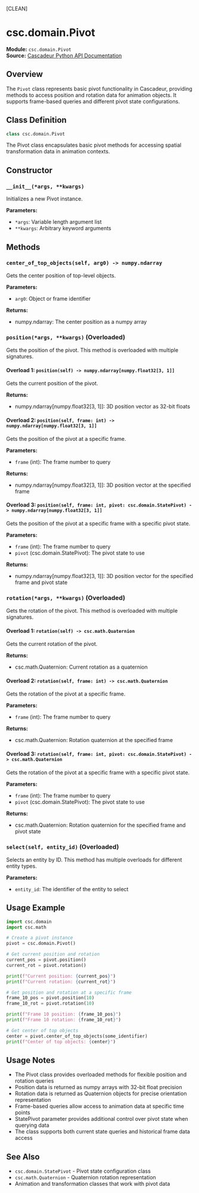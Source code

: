 [CLEAN]

# csc.domain.Pivot

**Module:** `csc.domain.Pivot`  
**Source:** [Cascadeur Python API Documentation](https://cascadeur.com/python-api/_generate/csc.domain.Pivot.html)

## Overview

The `Pivot` class represents basic pivot functionality in Cascadeur, providing methods to access position and rotation data for animation objects. It supports frame-based queries and different pivot state configurations.

## Class Definition

```python
class csc.domain.Pivot
```

The Pivot class encapsulates basic pivot methods for accessing spatial transformation data in animation contexts.

## Constructor

### `__init__(*args, **kwargs)`

Initializes a new Pivot instance.

**Parameters:**
- `*args`: Variable length argument list
- `**kwargs`: Arbitrary keyword arguments

## Methods

### `center_of_top_objects(self, arg0) -> numpy.ndarray`

Gets the center position of top-level objects.

**Parameters:**
- `arg0`: Object or frame identifier

**Returns:**
- numpy.ndarray: The center position as a numpy array

### `position(*args, **kwargs)` (Overloaded)

Gets the position of the pivot. This method is overloaded with multiple signatures.

#### Overload 1: `position(self) -> numpy.ndarray[numpy.float32[3, 1]]`

Gets the current position of the pivot.

**Returns:**
- numpy.ndarray[numpy.float32[3, 1]]: 3D position vector as 32-bit floats

#### Overload 2: `position(self, frame: int) -> numpy.ndarray[numpy.float32[3, 1]]`

Gets the position of the pivot at a specific frame.

**Parameters:**
- `frame` (int): The frame number to query

**Returns:**
- numpy.ndarray[numpy.float32[3, 1]]: 3D position vector at the specified frame

#### Overload 3: `position(self, frame: int, pivot: csc.domain.StatePivot) -> numpy.ndarray[numpy.float32[3, 1]]`

Gets the position of the pivot at a specific frame with a specific pivot state.

**Parameters:**
- `frame` (int): The frame number to query
- `pivot` (csc.domain.StatePivot): The pivot state to use

**Returns:**
- numpy.ndarray[numpy.float32[3, 1]]: 3D position vector for the specified frame and pivot state

### `rotation(*args, **kwargs)` (Overloaded)

Gets the rotation of the pivot. This method is overloaded with multiple signatures.

#### Overload 1: `rotation(self) -> csc.math.Quaternion`

Gets the current rotation of the pivot.

**Returns:**
- csc.math.Quaternion: Current rotation as a quaternion

#### Overload 2: `rotation(self, frame: int) -> csc.math.Quaternion`

Gets the rotation of the pivot at a specific frame.

**Parameters:**
- `frame` (int): The frame number to query

**Returns:**
- csc.math.Quaternion: Rotation quaternion at the specified frame

#### Overload 3: `rotation(self, frame: int, pivot: csc.domain.StatePivot) -> csc.math.Quaternion`

Gets the rotation of the pivot at a specific frame with a specific pivot state.

**Parameters:**
- `frame` (int): The frame number to query
- `pivot` (csc.domain.StatePivot): The pivot state to use

**Returns:**
- csc.math.Quaternion: Rotation quaternion for the specified frame and pivot state

### `select(self, entity_id)` (Overloaded)

Selects an entity by ID. This method has multiple overloads for different entity types.

**Parameters:**
- `entity_id`: The identifier of the entity to select

## Usage Example

```python
import csc.domain
import csc.math

# Create a pivot instance
pivot = csc.domain.Pivot()

# Get current position and rotation
current_pos = pivot.position()
current_rot = pivot.rotation()

print(f"Current position: {current_pos}")
print(f"Current rotation: {current_rot}")

# Get position and rotation at a specific frame
frame_10_pos = pivot.position(10)
frame_10_rot = pivot.rotation(10)

print(f"Frame 10 position: {frame_10_pos}")
print(f"Frame 10 rotation: {frame_10_rot}")

# Get center of top objects
center = pivot.center_of_top_objects(some_identifier)
print(f"Center of top objects: {center}")
```

## Usage Notes

- The Pivot class provides overloaded methods for flexible position and rotation queries
- Position data is returned as numpy arrays with 32-bit float precision
- Rotation data is returned as Quaternion objects for precise orientation representation
- Frame-based queries allow access to animation data at specific time points
- StatePivot parameter provides additional control over pivot state when querying data
- The class supports both current state queries and historical frame data access

## See Also

- `csc.domain.StatePivot` - Pivot state configuration class
- `csc.math.Quaternion` - Quaternion rotation representation
- Animation and transformation classes that work with pivot data